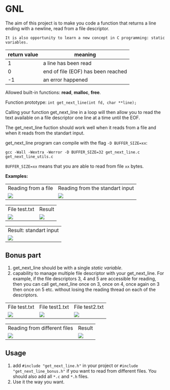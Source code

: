 # GNL
The aim of this project is to make you code a function that returns a line ending with a newline, read from a file descriptor.

`It is also opportunity to learn a new concept in C programming: static variables.`

| return value | meaning |
| --- | --- |
| 1 | a line has been read |
| 0 | end of file (EOF) has been reached |
| -1 | an error happened |

Allowed built-in functions: **read**, **malloc**, **free**.

Function prototype: `int get_next_line(int fd, char **line);`

Calling your function get_next_line in a loop will then allow you to read the text available on a file descriptor one line at a time until the EOF.

The get_next_line fuction should work well when it reads from a file and when it reads from the standart input.

get_next_line program can compile with the flag `-D BUFFER_SIZE=xx`: 

`gcc -Wall -Wextra -Werror -D BUFFER_SIZE=32 get_next_line.c get_next_line_utils.c`

`BUFFER_SIZE=xx` means that you are able to read from file `xx` bytes.

**Examples:**

<table>
  <tr>
    <td align="center">Reading from a file</td>
    <td align="center">Reading from the standart input</td>
  </tr>
  <tr>
    <td><img  src="https://user-images.githubusercontent.com/84783740/120178708-73077300-c212-11eb-8761-4b6bcce7b114.png"></td>
    <td><img  src="https://user-images.githubusercontent.com/84783740/120188052-4b1e0c80-c21e-11eb-8e67-b4f2a83c9553.png"></td>
  </tr>
</table>

<table>
  <tr>
    <td align="center">File test.txt</td>
    <td align="center">Result</td>
  </tr>
  <tr>
    <td><img src="https://user-images.githubusercontent.com/84783740/120178739-7a2e8100-c212-11eb-99dd-4d76fb003b09.png"></td>
    <td><img src="https://user-images.githubusercontent.com/84783740/120178754-7ef33500-c212-11eb-93c5-e7403105ccdf.png"></td>
  </tr>
</table>

<table>
  <tr>
    <td align="center">Result: standart input</td>
  </tr>
  <tr>
    <td><img src="https://user-images.githubusercontent.com/84783740/120188059-4fe2c080-c21e-11eb-90f2-13d6b5188c03.png"></td>
  </tr>
</table>

## Bonus part
1)  get_next_line should be with a single *static variable*.
2) capability to manage multiple file descriptor with your get_next_line. For example, if the file descriptors 3, 4 and 5 are accessible for reading, then you can call get_next_line once on 3, once on 4, once again on 3 then once on 5 etc. without losing the reading thread on each of the descriptors.

<table>
  <tr>
    <td align="center">File test.txt</td>
    <td align="center">File test1.txt</td>
    <td align="center">File test2.txt</td>
  </tr>
  <tr>
    <td><img src="https://user-images.githubusercontent.com/84783740/120193733-6ccec200-c225-11eb-9325-be99a96f85e1.png"></td>
    <td><img src="https://user-images.githubusercontent.com/84783740/120193742-70624900-c225-11eb-9ac5-73a6a0a9df45.png"></td>
    <td><img src="https://user-images.githubusercontent.com/84783740/120193751-72c4a300-c225-11eb-9e63-87c804cf698b.png"></td>
  </tr>
</table>

<table>
  <tr>
    <td align="center">Reading from different files</td>
    <td align="center">Result</td>
  </tr>
  <tr>
    <td><img src="https://user-images.githubusercontent.com/84783740/120193797-7d7f3800-c225-11eb-86db-efe80b7d5634.png"></td>
    <td><img src="https://user-images.githubusercontent.com/84783740/120193813-81ab5580-c225-11eb-8867-28dc64e3207b.png"></td>
  </tr>
</table>

## Usage
1. add `#include "get_next_line.h"` in your project or `#include "get_next_line_bonus.h"` if you want to read from different files. You should also add all `*.c` and `*.h` files.
2. Use it the way you want.
